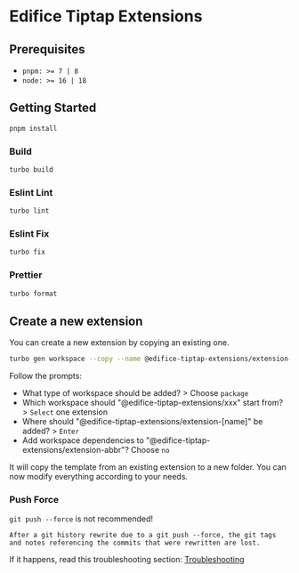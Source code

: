 # Edifice Tiptap Extensions

## Prerequisites

- `pnpm: >= 7 | 8`
- `node: >= 16 | 18`

## Getting Started

```bash
pnpm install
```

### Build

```bash
turbo build
```

### Eslint Lint

```bash
turbo lint
```

### Eslint Fix

```bash
turbo fix
```

### Prettier

```bash
turbo format
```

## Create a new extension

You can create a new extension by copying an existing one.

```bash
turbo gen workspace --copy --name @edifice-tiptap-extensions/extension-[name]
```

Follow the prompts:

- What type of workspace should be added? > Choose `package`
- Which workspace should "@edifice-tiptap-extensions/xxx" start from? > `Select` one extension
- Where should "@edifice-tiptap-extensions/extension-[name]" be added? > `Enter`
- Add workspace dependencies to "@edifice-tiptap-extensions/extension-abbr"? Choose `no`

It will copy the template from an existing extension to a new folder. You can now modify everything according to your needs.

### Push Force

`git push --force` is not recommended!

```
After a git history rewrite due to a git push --force, the git tags and notes referencing the commits that were rewritten are lost.
```

If it happens, read this troubleshooting section: [Troubleshooting](https://semantic-release.gitbook.io/semantic-release/support/troubleshooting#release-not-found-release-branch-after-git-push-force)
